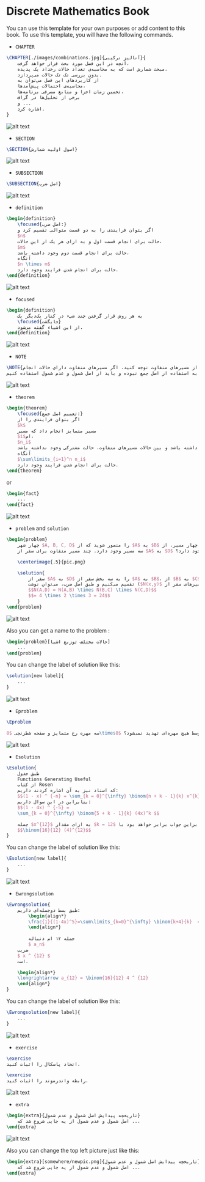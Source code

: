 # Discrete Mathematics Book

You can use this template for your own purposes or add content to this book. To use this template, you will have the following commands.

<!-- ----------------------------------------------------------------------- -->

* `CHAPTER`

```latex
\CHAPTER[./images/combinations.jpg]{آنالیز ترکیبی}{
    آنچه در این فصل مورد بحث قرار خواهد گرفت،
    مبحث شمارش است که به محاسبه‌ی تعداد حالات رخداد یک پدیده،
    بدون بررسی تک تک حالات می‌پردازد.
    از کاربردهای این فصل می‌توان به
    محاسبه‌ی احتمالات پیش‌آمد‌ها،
    تخمین زمان اجرا و منابع مصرفی برنامه‌ها،
    برخی از تحلیل‌ها در گراف
    و ...
    اشاره کرد.
}
```

![alt text](./ReadmeContents/chapter_pic.png)

<!-- ----------------------------------------------------------------------- -->

* `SECTION`

```latex
\SECTION{اصول اولیه شمارش}
```

![alt text](./ReadmeContents/section_pic.png)

<!-- ----------------------------------------------------------------------- -->

* `SUBSECTION`

```latex
\SUBSECTION{اصل ضرب}
```

![alt text](./ReadmeContents/subsection_pic.png)

<!-- ----------------------------------------------------------------------- -->

* `definition`

```latex
\begin{definition}
    \focused{اصل ضرب:}
    اگر بتوان فرایندی را به دو قسمت متوالی تقسیم کرد و
    $n$
    حالت برای انجام قسمت اول و به ازای هر یک از این حالات،
    $m$
    حالت برای انجام قسمت دوم وجود داشته باشد،
    آنگاه
    $n \times m$
    حالت برای انجام شدن فرایند وجود دارد.
\end{definition}
```

![alt text](./ReadmeContents/definition_pic.png)

<!-- ----------------------------------------------------------------------- -->

* `focused`

```latex
\begin{definition}
    به هر روش قرار گرفتن چند شیء در کنار یک‌دیگر یک 
    \focused{جایگشت}
    از این اشیاء گفته می‌شود.
\end{definition}
```

![alt text](./ReadmeContents/focused_pic.png)

<!-- ----------------------------------------------------------------------- -->

* `NOTE`

```latex
\NOTE{به الزام استقلال حالات انجام کار از مسیر‌های متفاوت توجه کنید. اگر مسیر‌های متفاوت دارای حالات انجام
مشترک باشند، دیگر مجاز به استفاده از اصل جمع نبوده و باید از اصل شمول و عدم شمول استفاده کنیم.}
```

![alt text](./ReadmeContents/note_pic.png)

<!-- ----------------------------------------------------------------------- -->

* `theorem`

```latex
\begin{theorem}
    \focused{تعمیم اصل جمع:}
    اگر بتوان فرایندی را از 
    $k$
    مسیر متمایز انجام داد که مسیر 
    $i$ام،
    $n_i$
    حالت برای انجام شدن داشته باشد و بین حالات مسیر‌های متفاوت، حالت مشترکی وجود نداشته باشد،
    آنگاه
    $\sum\limits_{i=1}^n n_i$
    حالت برای انجام شدن فرایند وجود دارد.
\end{theorem}
```

or

```latex
\begin{fact}
    ...
\end{fact}
```

![alt text](./ReadmeContents/theorem_pic.png)

<!-- ----------------------------------------------------------------------- -->

* `problem` and `solution`

```latex
\begin{problem}
    چهار شهر $A, B, C, D$ را متصور شوید که از $A$ به $B$ چهار مسیر، از $B$ به $C$ دو مسیر و از $C$ به $D$
    سه مسیر وجود دارد. چند مسیر متفاوت برای سفر از $A$ به $D$ وجود دارد؟

    \centerimage{.5}{pic.png}

    \solution{
        سفر از $A$ به $D$ را به سه بخش سفر از $A$ به $B$، از $B$ به $C$ و از $C$ به $D$
        تقسیم می‌کنیم و طبق اصل ضرب، می‌توان نوشت ($N(x,y)$ را تعداد مسیر‌های سفر از $x$ به $y$ درنظر بگیرید):
        $$N(A,D) = N(A,B) \times N(B,C) \times N(C,D)$$
        $$= 4 \times 2 \times 3 = 24$$
    }
\end{problem}
```

![alt text](./ReadmeContents/problem_pic.png)

Also you can get a name to the problem :

```latex
\begin{problem}[حالات مختلف توزیع اشیا]
    ...
\end{problem}
```

You can change the label of solution like this:
```latex
\solution[new label]{
    ...
}

```

![alt text](./ReadmeContents/namedproblem_pic.png)

<!-- ----------------------------------------------------------------------- -->

* `Eproblem`

```latex
\Eproblem

سه مهره رخ متمایز و صفحه شطرنجی $8\times8$ داریم. به چند روش می‌توان این سه مهره را در سه خانه از این صفحه قرار داد به طوری که حداقل یک مهره وجود داشته باشد که توسط هیچ مهره‌ای تهدید نمی‌شود؟

```

![alt text](./ReadmeContents/Eproblem_pic.png)

<!-- ----------------------------------------------------------------------- -->

* `Esolution`

```latex
\Esolution{
    طبق جدول
    Functions Generating Useful
    از کتاب Rosen
    که استاد نیز به آن اشاره کردند داریم:
    $$(1 - x) ^ {-n} = \sum_{k = 0}^{\infty} \binom{n + k - 1}{k} x^{k} $$
    بنابراین در این سوال داریم:
    $$(1 - 4x) ^ {-5} =
    \sum_{k = 0}^{\infty} \binom{5 + k - 1}{k} (4x)^k $$

    جمله $x^{12}$ به ازای مقدار $k = 12$ ساخته می‌شود. بنابراین جواب برابر خواهد بود با: 
    $$\binom{16}{12} (4)^{12}$$
}

```

You can change the label of solution like this:
```latex
\Esolution[new label]{
    ...
}

```

![alt text](./ReadmeContents/Eproblemsolution_pic.png)

<!-- ----------------------------------------------------------------------- -->

* `Ewrongsolution`

```latex
\Ewrongsolution{
    طبق بسط دوجمله‌ای داریم:    
        \begin{align*}
        \frac{1}{(1-4x)^5}=\sum\limits_{k=0}^{\infty} \binom{k+4}{k}  4 ^ k  x^ k              
        \end{align*}
        
        جمله ۱۲ ام دنباله 
        $ a_n$
    ضریب 
    $ x ^ {12} $
    است.

    \begin{align*}
    \longrightarrow a_{12} = \binom{16}{12} 4 ^ {12}
    \end{align*}
}

```

You can change the label of solution like this:
```latex
\Ewrongsolution[new label]{
    ...
}

```

![alt text](./ReadmeContents/EproblemWsolution_pic.png)

<!-- ----------------------------------------------------------------------- -->

* `exercise`

```latex
\exercise
اتحاد پاسکال را اثبات کنید.

\exercise
رابطه واندرموند را اثبات کنید.
```

![alt text](./ReadmeContents/exercise_pic.png)

<!-- ----------------------------------------------------------------------- -->

* `extra`

```latex
\begin{extra}{تاریخچه پیدایش اصل شمول و عدم شمول}
    اصل شمول و عدم شمول از یه جایی شروع شد که ...
\end{extra}
```

![alt text](./ReadmeContents/extra_pic.png)

Also you can change the top left picture just like this:

```latex
\begin{extra}[somewhere/newpic.png]{تاریخچه پیدایش اصل شمول و عدم شمول}
    اصل شمول و عدم شمول از یه جایی شروع شد که ...
\end{extra}
```
